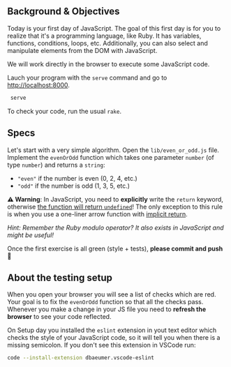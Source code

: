 ## Background & Objectives

Today is your first day of JavaScript. The goal of this first day is for you to realize that it's a programming language, like Ruby. It has variables, functions, conditions, loops, etc. Additionally, you can also select and manipulate elements from the DOM with JavaScript.

We will work directly in the browser to execute some JavaScript code.

Lauch your program with the `serve` command and go to [http://localhost:8000](http://localhost:8000).

```bash
 serve
```

To check your code, run the usual `rake`.

## Specs

Let's start with a very simple algorithm. Open the `lib/even_or_odd.js` file. Implement the `evenOrOdd` function which takes one parameter `number` (of type `number`) and returns a `string`:

- `"even"` if the number is even (0, 2, 4, etc.)
- `"odd"` if the number is odd (1, 3, 5, etc.)

**⚠️ Warning**: In JavaScript, you need to **explicitly** write the `return` keyword, otherwise [the function will return `undefined`](https://developer.mozilla.org/en-US/docs/Web/JavaScript/Reference/Statements/return#Syntax)! The only exception to this rule is when you use a one-liner arrow function with [implicit return](https://developer.mozilla.org/en-US/docs/Web/JavaScript/Reference/Functions/Arrow_functions#Function_body).

 _Hint: Remember the Ruby modulo operator? It also exists in JavaScript and might be useful!_


Once the first exercise is all green (style + tests), **please commit and push** 🙏

## About the testing setup

When you open your browser you will see a list of checks which are red. Your goal is to fix the `evenOrOdd` function so that all the checks pass. Whenever you make a change in your JS file you need to **refresh the browser** to see your code reflected.

On Setup day you installed  the `eslint` extension in yout text editor which checks the style of your JavaScript code, so it will tell you when there is a missing semicolon. If you don't see this extension in VSCode run:

```bash
code --install-extension dbaeumer.vscode-eslint
```
